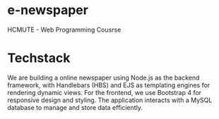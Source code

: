# e-newspaper
HCMUTE - Web Programming Cousrse

# Techstack
We are building a online newspaper using Node.js as the backend framework, with Handlebars (HBS) and EJS as templating engines for rendering dynamic views. For the frontend, we use Bootstrap 4 for responsive design and styling. The application interacts with a MySQL database to manage and store data efficiently.

